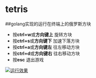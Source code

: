 # tetris
##golang实现的运行在终端上的俄罗斯方块


* 按**ctrl+w**或**方向键上** 旋转方块
* 按**ctrl+s**或**方向键下** 加速下落方块
* 按**ctrl+a**或**方向键左** 往左移动方块
* 按**ctrl+d**或**方向键右** 往右移动方块
* 按**esc** 退出游戏

[![运行效果](https://asciinema.org/a/MlA8Q9K4deRmLzYImUjfMHXAT.png)](https://asciinema.org/a/MlA8Q9K4deRmLzYImUjfMHXAT)
